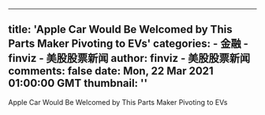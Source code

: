 
---
title: 'Apple Car Would Be Welcomed by This Parts Maker Pivoting to EVs'
categories: 
    - 金融
    - finviz - 美股股票新闻
author: finviz - 美股股票新闻
comments: false
date: Mon, 22 Mar 2021 01:00:00 GMT
thumbnail: ''
---

<div>   
Apple Car Would Be Welcomed by This Parts Maker Pivoting to EVs  
</div>
            